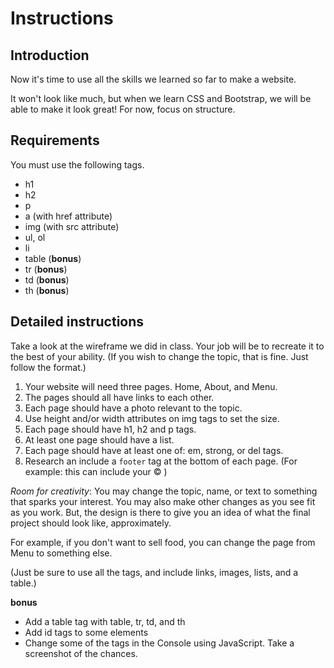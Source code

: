 # Instructions  

## Introduction

Now it's time to use all the skills we learned so far to make a website.

It won't look like much, but when we learn CSS and Bootstrap, we will be able to make it look great! For now, focus on structure.

## Requirements

You must use the following tags.

* h1
* h2
* p
* a (with href attribute)
* img (with src attribute)
* ul, ol
* li
* table (**bonus**)
* tr (**bonus**)
* td (**bonus**)
* th (**bonus**)

## Detailed instructions

Take a look at the wireframe we did in class. Your job will be to recreate it to the best of your ability. (If you wish to change the topic, that is fine. Just follow the format.)

1. Your website will need three pages. Home, About, and Menu.
2. The pages should all have links to each other.
3. Each page should have a photo relevant to the topic.
4. Use height and/or width attributes on img tags to set the size.
5. Each page should have h1, h2 and p tags.
6. At least one page should have a list.
7. Each page should have at least one of: em, strong, or del tags.
8. Research an include a `footer` tag at the bottom of each page. (For example: this can include your &copy; )


*Room for creativity*: You may change the topic, name, or text to something that sparks your interest. You may also make other changes as you see fit as you work. But, the design is there to give you an idea of what the final project should look like, approximately.

For example, if you don't want to sell food, you can change the page from Menu to something else.

(Just be sure to use all the tags, and include links, images, lists, and a table.)

**bonus** 

* Add a table tag with table, tr, td, and th
* Add id tags to some elements
* Change some of the tags in the Console using JavaScript. Take a screenshot of the chances.